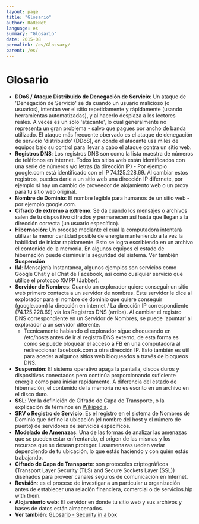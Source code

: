 ```yaml
---
layout: page
title: "Glosario"
author: RaReNet
language: es
summary: "Glosario"
date: 2015-08
permalink: /es/Glossary/
parent: /es/
---
```


# Glosario

- **DDoS / Ataque Distribuido de Denegación de Servicio**:  Un ataque de 'Denegación de Servicio' se da cuando un usuario malicioso (o usuarios), intentan ver el sitio repetidamente y rápidamente (usando herramientas automatizadas), y al hacerlo desplaza a los lectores reales. A veces es un solo 'atacante', lo cual generalmente no representa un gran problema - salvo que pagues por ancho de banda utilizado. El ataque más frecuente obervado es el ataque de denegación de servicio 'distribuido' (DDoS), en donde el atacante usa miles de equipos bajo su control para llevar a cabo el ataque contra un sitio web.
- **Registros DNS**: Los registros DNS son como la lista maestra de números de teléfonos en internet. Todos los sitios web están identificados con una serie de números y/o letras (la dirección IP) - Por ejemplo google.com está identificado con el IP 74.125.228.69. Al cambiar estos registros, puedes darle a un sitio web una dirección IP difernete, por ejemplo si hay un cambio de proveedor de alojamiento web o un proxy para tu sitio web original.
- **Nombre de Dominio**: El nombre legible para humanos de un sitio web - por ejemplo google.com.
- **Cifrado de extremo a extremo**: Se da cuando los mensajes o archivos salen de tu dispositivo cifrados y permanecen así hasta que llegan a la dirección correcta (un usuario específico).
- **Hibernación**: Un proceso mediante el cual la computadora intentará utilizar la menor cantidad posible de energía manteniendo a la vez la habilidad de iniciar rapidamente. Esto se logra escribiendo en un archivo el contenido de la memoria. En algunos equipos el estado de hibernación puede disminuir la seguridad del sistema. Ver también **Suspensión**
- **IM**: Mensajería Instantanea, algunos ejemplos son servicios como Google Chat y el Chat de Facebook, así como cualquier servicio que utilice el protocoo XMPP (Jabber).
- **Servidor de Nombres**: Cuando un explorador quiere conseguir un sitio web primero contacta a un servidor de nombres. Este servidor le dice al explorador para el nombre de dominio que quiere conseguir (google.com) la dirección en internet / La dirección IP correspondiente (74.125.228.69) vía los Registros DNS (arriba). Al cambiar el registro DNS correspondiente en un Servidor de Nombres, se puede 'apuntar' al explorador a un servidor diferente.
    - Tecnicamente hablando el explorador sigue chequeando en /etc/hosts antes de ir al registro DNS externo, de esta forma es como se puede bloquear el acceso a FB en una computadora al redireccionar facebook.com a otra dirección IP. Esto también es útil para aceder a algunos sitios web bloqueados a través de bloqueos DNS.
- **Suspensión**: El sistema operativo apaga la pantalla, discos duros y dispositivos conectados pero continúa proporcionando suficiente energía como para iniciar rapidamente. A diferencia del estado de hibernación, el contenido de la memoria no es escrito en un archivo en el disco duro.
- **SSL**: Ver la definición de Cifrado de Capa de Transporte, o la explicación de términos en [Wikipedia](https://es.wikipedia.org/wiki/Transport_Layer_Security).
- **SRV o Registro de Servicio**: Es el registro en el sistema de Nombres de Dominio que define la ubicación (el nombre del host y el número de puerto) de servidores de servicios específicos.
- **Modelado de Amenazas**: Una de las formas de analizar las amenazas que se pueden estar enfrentando, el origen de las mismas y los recursos que se desean proteger. Lasamenazas ueden variar dependiendo de tu ubicación, lo que estás haciendo y con quién estás trabajando.
- **Cifrado de Capa de Transporte**: son protocolos criptográficos (Transport Layer Security  (TLS) and Secure Sockets Layer (SSL)) diseñados para proveer canales seguros de comunicación en Internet.
- **Revisión**: es el proceso de investigar a un particular u organización antes de establecer una relación financiera, comercial o de servicios.hip with them.
- **Alojamiento web**: El servidor en donde tu sitio web y sus archivos y bases de datos están almacenados.
- **Ver también**: [GLosario - Security in a box](https://securityinabox.org/es/glossary)
